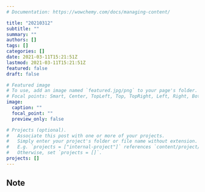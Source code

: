 ```yaml
---
# Documentation: https://wowchemy.com/docs/managing-content/

title: "20210312"
subtitle: ""
summary: ""
authors: []
tags: []
categories: []
date: 2021-03-11T15:21:51Z
lastmod: 2021-03-11T15:21:51Z
featured: false
draft: false

# Featured image
# To use, add an image named `featured.jpg/png` to your page's folder.
# Focal points: Smart, Center, TopLeft, Top, TopRight, Left, Right, BottomLeft, Bottom, BottomRight.
image:
  caption: ""
  focal_point: ""
  preview_only: false

# Projects (optional).
#   Associate this post with one or more of your projects.
#   Simply enter your project's folder or file name without extension.
#   E.g. `projects = ["internal-project"]` references `content/project/deep-learning/index.md`.
#   Otherwise, set `projects = []`.
projects: []
---
```


## Note

